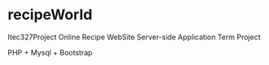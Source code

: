 # recipeWorld
 Itec327Project Online Recipe WebSite
 Server-side Application Term Project 
 
 PHP + Mysql +  Bootstrap
 
 
